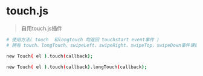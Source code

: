 # touch.js

> 自用touch.js插件


``` bash
# 使用方法( touch  和longtouch 均返回 touchstart event事件 )
# 拥有 touch、longTouch、swipeLeft、swipeRight、swipeTop、swipeDown事件课链式调用

new Touch( el ).touch(callback);

new Touch( el ).touch(callback).longTouch(callback);
